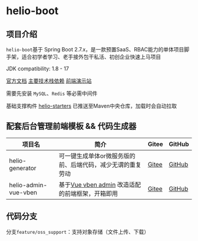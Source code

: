 # helio-boot

## 项目介绍
`helio-boot`基于 Spring Boot 2.7.x，是一款预置SaaS、RBAC能力的单体项目脚手架，适合初学者学习、老手接外包干私活、初创企业快速上马项目

JDK compatibility: 1.8 - 17

[官方文档](https://helio.uncarbon.cc/) [主要技术栈依赖](https://helio.uncarbon.cc/#/i18n/zh-CN/helio-starters/dependencies) [前端演示站](https://helio-demo.uncarbon.cc/)

需要先安装 `MySQL`、`Redis` 等必需中间件

基础支撑构件 [helio-starters](https://github.com/uncarbon97/helio-starters) 已推送至Maven中央仓库，加载时会自动拉取

## 配套后台管理前端模板 && 代码生成器
| 项目名                  | 简介                                                                          | Gitee                                                      | GitHub                                                       |
|----------------------|-----------------------------------------------------------------------------|------------------------------------------------------------|--------------------------------------------------------------|
| helio-generator      | 可一键生成单体or微服务版的前、后端代码，减少无谓的重复劳动                                              | [Gitee](https://gitee.com/uncarbon97/helio-generator)      | [GitHub](https://github.com/uncarbon97/helio-generator)      |
| helio-admin-vue-vben | 基于[Vue vben admin](https://github.com/anncwb/vue-vben-admin) 改造适配的前端框架，开箱即用 | [Gitee](https://gitee.com/uncarbon97/helio-admin-vue-vben) | [GitHub](https://github.com/uncarbon97/helio-admin-vue-vben) |

## 代码分支
分支`feature/oss_support`：支持对象存储（文件上传、下载）
